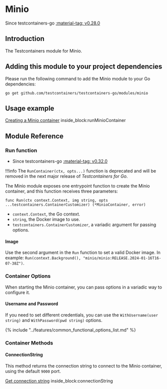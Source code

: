 # Minio

Since testcontainers-go <a href="https://github.com/testcontainers/testcontainers-go/releases/tag/v0.28.0"><span class="tc-version">:material-tag: v0.28.0</span></a>

## Introduction

The Testcontainers module for Minio.

## Adding this module to your project dependencies

Please run the following command to add the Minio module to your Go dependencies:

```
go get github.com/testcontainers/testcontainers-go/modules/minio
```

## Usage example

<!--codeinclude-->
[Creating a Minio container](../../modules/minio/examples_test.go) inside_block:runMinioContainer
<!--/codeinclude-->

## Module Reference

### Run function

- Since testcontainers-go <a href="https://github.com/testcontainers/testcontainers-go/releases/tag/v0.32.0"><span class="tc-version">:material-tag: v0.32.0</span></a>

!!!info
    The `RunContainer(ctx, opts...)` function is deprecated and will be removed in the next major release of _Testcontainers for Go_.

The Minio module exposes one entrypoint function to create the Minio container, and this function receives three parameters:

```golang
func Run(ctx context.Context, img string, opts ...testcontainers.ContainerCustomizer) (*MinioContainer, error)
```

- `context.Context`, the Go context.
- `string`, the Docker image to use.
- `testcontainers.ContainerCustomizer`, a variadic argument for passing options.

#### Image

Use the second argument in the `Run` function to set a valid Docker image.
In example: `Run(context.Background(), "minio/minio:RELEASE.2024-01-16T16-07-38Z")`.

### Container Options

When starting the Minio container, you can pass options in a variadic way to configure it.

#### Username and Password

If you need to set different credentials, you can use the `WithUsername(user string)` and `WithPassword(pwd string)` options.

{% include "../features/common_functional_options_list.md" %}

### Container Methods

#### ConnectionString

This method returns the connection string to connect to the Minio container, using the default `9000` port.

<!--codeinclude-->
[Get connection string](../../modules/minio/minio_test.go) inside_block:connectionString
<!--/codeinclude-->
